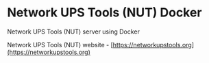 # Network UPS Tools (NUT) Docker

Network UPS Tools (NUT) server using Docker

Network UPS Tools (NUT) website - [https://networkupstools.org](https://networkupstools.org)
